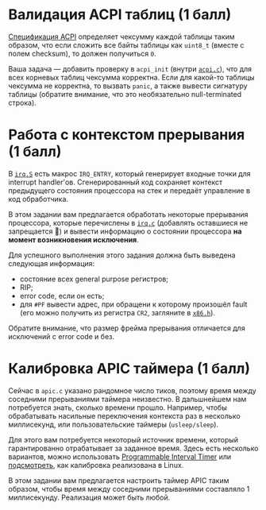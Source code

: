 # Валидация ACPI таблиц (1 балл)
[Спецификация ACPI](https://uefi.org/sites/default/files/resources/ACPI_6_3_final_Jan30.pdf) определяет чексумму каждой таблицы таким образом, что если сложить все байты таблицы как `uint8_t` (вместе с полем checksum), то должен получиться `0`.

Ваша задача — добавить проверку в `acpi_init` (внутри [`acpi.c`](./acpi.c)), что для всех корневых таблиц чексумма корректна. Если для какой-то таблицы чексумма не корректна, то вызвать `panic`, а также вывести сигнатуру таблицы (обратите внимание, что это необязательно null-terminated строка).

# Работа с контекстом прерывания (1 балл)
В [`irq.S`](./irq.S) есть макрос `IRQ_ENTRY`, который генерирует входные точки для interrupt handler'ов. Сгенерированный код сохраняет контекст предыдущего состояния процессора на стек и передаёт управление в код обработчика.

В этом задании вам предлагается обработать некоторые прерывания процессора, которые перечислены в [`irq.c`](./irq.c) (добавлять оставшиеся не запрещается :slightly_smiling_face:) и вывести информацию о состоянии процессора **на момент возникновения исключения**.

Для успешного выполнения этого задания должна быть выведена следующая информация:
* состояние всех general purpose регистров;
* RIP;
* error code, если он есть;
* для `#PF` вывести адрес, при обращени к которому произошёл fault (его можно получить из регистра `CR2`, загляните в [`x86.h`](./x86.h)).

Обратите внимание, что размер фрейма прерывания отличается для исключений с error code и без.

# Калибровка APIC таймера (1 балл)
Сейчас в `apic.c` указано рандомное число тиков, поэтому время между соседними прерываниями таймера неизвестно. В дальшнейшем нам потребуется знать, сколько времени прошло. Например, чтобы обрабатывать насильные переключения контекста раз в несколько миллисекунд, или пользовательские таймеры (`usleep/sleep`).

Для этого вам потребуется некоторый источник времени, который гарантированно отрабатывает за заданное время. Здесь есть несколько вариантов, можно использовать [Programmable Interval Timer](https://wiki.osdev.org/Programmable_Interval_Timer) или [подсмотреть](https://github.com/torvalds/linux/blob/7cf726a59435301046250c42131554d9ccc566b8/arch/x86/kernel/apic/apic.c#L825), как калибровка реализована в Linux.

В этом задании вам предлагается настроить таймер APIC таким образом, чтобы время между соседними прерываниями составляло 1 миллисекунду. Реализация может быть любой.
